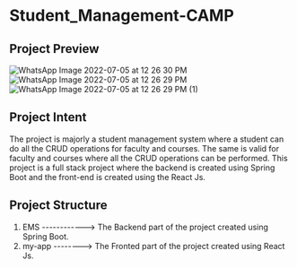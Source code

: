 # Student_Management-CAMP
## Project Preview
![WhatsApp Image 2022-07-05 at 12 26 30 PM](https://user-images.githubusercontent.com/48053472/177314270-4e91512d-01cb-4c07-8705-ceacb718f765.jpeg)
![WhatsApp Image 2022-07-05 at 12 26 29 PM](https://user-images.githubusercontent.com/48053472/177314664-5942b84d-7ced-4fef-a8ce-097b7002d789.jpeg)
![WhatsApp Image 2022-07-05 at 12 26 29 PM (1)](https://user-images.githubusercontent.com/48053472/177314830-e51c4717-fdea-475a-bf9c-a9059e4f1323.jpeg)

## Project Intent
The project is majorly a student management system where a student can do all the CRUD operations for faculty and courses. 
The same is valid for faculty and courses where all the CRUD operations can be performed. 
This project is a full stack project where the backend is created using Spring Boot and the front-end is created using the React Js.

## Project Structure
1. EMS ------------> The Backend part of the project created using Spring Boot.
2. my-app --------> The Fronted part of the project created using React Js.
